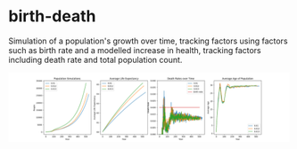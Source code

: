 # birth-death

Simulation of a population's growth over time, tracking factors using factors such as birth rate and a modelled increase in health, tracking factors including death rate and total population count.

!["Example simulation outcome."](example.png)
